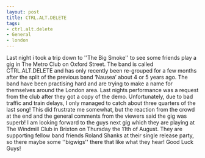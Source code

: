```yaml
---
layout: post
title: CTRL.ALT.DELETE
tags:
- ctrl.alt.delete
- General
- london
---
```

Last night i took a trip down to ''The Big Smoke'' to see some friends play a gig in The Metro Club on Oxford Street. The band is called CTRL.ALT.DELETE and has only recently been re-grouped for a few months after the split of the previous band ‘Nausea’ about 4 or 5 years ago. The band have been practising hard and are trying to make a name for themselves around the London area.
Last nights performance was a request from the club after they got a copy of the demo. Unfortunately, due to bad traffic and train delays, I only managed to catch about three quarters of the last song! This did frustrate me somewhat, but the reaction from the crowd at the end and the general comments from the viewers said the gig was superb!
I am looking forward to the guys next gig which they are playing at The Windmill Club in Brixton on Thursday the 11th of August. They are supporting fellow band friends Roland Shanks at their single release party, so there maybe some ''bigwigs'' there that like what they hear! Good Luck Guys!

